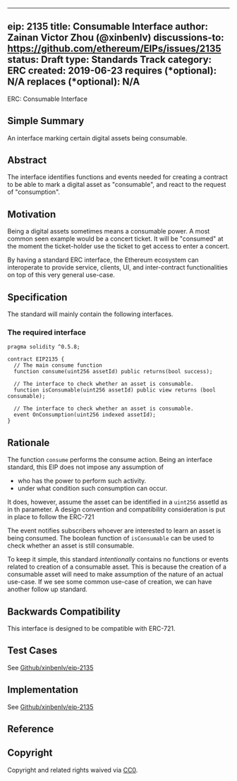 
---
eip: 2135
title: Consumable Interface
author: Zainan Victor Zhou (@xinbenlv)
discussions-to: https://github.com/ethereum/EIPs/issues/2135
status: Draft
type: Standards Track
category: ERC
created: 2019-06-23
requires (*optional): N/A
replaces (*optional): N/A
---


ERC: Consumable Interface

## Simple Summary
An interface marking certain digital assets being consumable. 

## Abstract
The interface identifies functions and events needed for creating a contract to be able to mark a digital asset as "consumable", and react to the request of "consumption".

## Motivation
Being a digital assets sometimes means a consumable power. A most common seen example would be a concert ticket. It will be "consumed" at the moment the ticket-holder use the ticket to get access to enter a concert. 

By having a standard ERC interface, the Ethereum ecosystem can interoperate to provide service, clients, UI, and inter-contract functionalities on top of this very general use-case.

## Specification
The standard will mainly contain the following interfaces.

### The required interface


```solidity
pragma solidity ^0.5.8;

contract EIP2135 {
  // The main consume function
  function consume(uint256 assetId) public returns(bool success);

  // The interface to check whether an asset is consumable.
  function isConsumable(uint256 assetId) public view returns (bool consumable);

  // The interface to check whether an asset is consumable.
  event OnConsumption(uint256 indexed assetId);
}
```


## Rationale

The function `consume` performs the consume action. Being an interface standard, 
this EIP does not impose any assumption of

 - who has the power to perform such activity. 
 - under what condition such consumption can occur.
 
It does, however, assume the asset can be identified in a `uint256` assetId as in th parameter. A design convention and compatibility consideration is put in place to follow the ERC-721

The event notifies subscribers whoever are interested to learn an asset is being consumed. The boolean function of `isConsumable` can be used to check whether an asset is still consumable. 

To keep it simple, this standard *intentionally* contains no functions or events related to creation of a consumable asset. This is because the creation of a consumable asset will need to make assumption of the nature of an actual use-case. If we see some common use-case of creation, we can have another follow up standard.

## Backwards Compatibility
This interface is designed to be compatible with ERC-721.

## Test Cases
See [Github/xinbenlv/eip-2135](http://github.com/xinbenlv/eip-2135)

## Implementation
See [Github/xinbenlv/eip-2135](http://github.com/xinbenlv/eip-2135)

## Reference


## Copyright
Copyright and related rights waived via [CC0](https://creativecommons.org/publicdomain/zero/1.0/).

